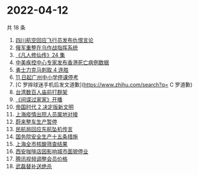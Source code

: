 # 2022-04-12

共 18 条

<!-- BEGIN -->
<!-- 最后更新时间 Tue Apr 12 2022 05:09:40 GMT+0800 (China Standard Time) -->

1. [四川航空回应飞行员发布仇恨言论](https://www.zhihu.com/search?q=四川航空回应)
1. [俄军重整在乌作战指挥系统](https://www.zhihu.com/search?q=俄乌局势)
1. [《凡人修仙传》24 集](https://www.zhihu.com/search?q=凡人修仙传之魔道争锋二十四集)
1. [中美疾控中心专家发布香港死亡病例数据](https://www.zhihu.com/search?q=香港新冠死亡病例数据)
1. [勇士力克马刺取 4 连胜](https://www.zhihu.com/search?q=勇士)
1. [11 日起广州中小学停课停考](https://www.zhihu.com/search?q=广州疫情)
1. [C 罗摔球迷手机后发文道歉](https://www.zhihu.com/search?q= C 罗道歉)
1. [台湾数百人庙前打群架](https://www.zhihu.com/search?q=台湾庙前打群架)
1. [《间谍过家家》开播](https://www.zhihu.com/search?q=间谍过家家)
1. [帝国时代 2 决定版新文明](https://www.zhihu.com/search?q=帝国时代2新文明)
1. [上海疫情出院人员属地对接](https://www.zhihu.com/search?q=上海出院人员)
1. [蔚来整车生产暂停](https://www.zhihu.com/search?q=蔚来停产)
1. [民航局回应东航坠机传言](https://www.zhihu.com/search?q=民航局回应传言)
1. [国务院安全生产十五条措施](https://www.zhihu.com/search?q=国务院安委会)
1. [上海全市核酸筛查结果](https://www.zhihu.com/search?q=上海全市核酸筛查结果)
1. [西安咖啡店因影响城市面貌停业](https://www.zhihu.com/search?q=西安咖啡店)
1. [腾讯视频调整会员价格](https://www.zhihu.com/search?q=腾讯视频会员价格)
1. [武磊替补送绝杀](https://www.zhihu.com/search?q=武磊)

<!-- END -->
